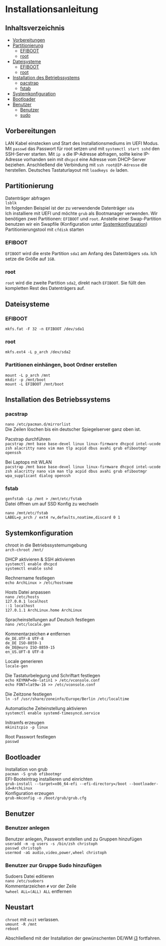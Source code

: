 # Installationsanleitung

## Inhaltsverzeichnis

* [Vorbereitungen](#Vorbereitungen)
* [Partitionierung](#Partitionierung)  
    * [EFIBOOT](#EFIBOOT)  
    * [root](#root)  
* [Dateisysteme](#Dateisysteme)  
    * [EFIBOOT](#EFIBOOT)  
    * [root](#root)
* [Installation des Betriebssystems](#Installation-des-Betriebssystems)  
    * [pacstrap](#pacstrap)  
    * [fstab](#fstab)  
* [Systemkonfiguration](#Systemkonfiguration)
* [Bootloader](#Bootloader)
* [Benutzer](#Benutzer)  
    * [Benutzer](#Benutzer)  
    * [sudo](#Benutzer-zur-Gruppe-Sudo-hinzufügen)  

## Vorbereitungen

LAN Kabel einstecken und Start des Installationsmediums im UEFI Modus.
Mit ```passwd``` das Passwort für root setzen und mit ```systemctl start sshd``` den SSH-Server starten. Mit ```ip a``` die IP-Adresse abfragen, sollte keine IP-Adresse vorhanden sein mit ```dhcpcd``` eine Adresse vom DHCP-Server beziehen. Anschließend die Verbindung mit ```ssh root@IP-Adresse``` die herstellen. Deutsches Tastaturlayout mit ```loadkeys de``` laden.  

## Partitionierung

Datenträger abfragen  
```lsblk```  
Im folgenden Beispiel ist der zu verwendende Datenträger ```sda```  
Ich installiere mit UEFI und möchte ```grub``` als Bootmanager verwenden. Wir benötigen zwei Partitionen: ```EFIBOOT``` und ```root```. Anstelle einer Swap-Partition benutzen wir ein Swapfile (Konfiguration unter [Systemkonfiguration](#Systemkonfiguration))  Partitionierungstool mit ```cfdisk``` starten

### EFIBOOT

```EFIBOOT``` wird die erste Partition ```sda1``` am Anfang des Datenträgers ```sda```. Ich setze die Größe auf ```1GB```.

### root

```root``` wird die zweite Partition ```sda2```, direkt nach ```EFIBOOT```. Sie füllt den kompletten Rest des Datenträgers auf.  

## Dateisysteme

### EFIBOOT

```mkfs.fat -F 32 -n EFIBOOT /dev/sda1```

### root

```mkfs.ext4 -L p_arch /dev/sda2```

### Partitionen einhängen, boot Ordner erstellen

```mount -L p_arch /mnt```  
```mkdir -p /mnt/boot```  
```mount -L EFIBOOT /mnt/boot```  

## Installation des Betriebssystems

### pacstrap

```nano /etc/pacman.d/mirrorlist```  
Die Zeilen löschen bis ein deutscher Spiegelserver ganz oben ist.  

Pacstrap durchführen  
```pacstrap /mnt base base-devel linux linux-firmware dhcpcd intel-ucode zsh alacritty nano vim man tlp acpid dbus avahi grub efibootmgr openssh```  

Bei Laptops mit WLAN  
```pacstrap /mnt base base-devel linux linux-firmware dhcpcd intel-ucode zsh alacritty nano vim man tlp acpid dbus avahi grub efibootmgr wpa_supplicant dialog openssh```  

### fstab

```genfstab -Lp /mnt > /mnt/etc/fstab```  
Datei öffnen um auf SSD Konfig zu wechseln  

```nano /mnt/etc/fstab```  
```LABEL=p_arch / ext4 rw,defaults,noatime,discard 0 1```  

## Systemkonfiguration

chroot in die Betriebssystemumgebung  
```arch-chroot /mnt/```  

DHCP aktivieren & SSH aktivieren  
```systemctl enable dhcpcd```  
```systemctl enable sshd```  

Rechnername festlegen  
```echo ArchLinux > /etc/hostname```  

Hosts Datei anpassen  
```nano /etc/hosts```  
```127.0.0.1 localhost```  
```::1 localhost```  
```127.0.1.1 ArchLinux.home ArchLinux```  

Spracheinstellungen auf Deutsch festlegen  
```nano /etc/locale.gen```  

Kommentarzeichen ```#``` entfernen  
```de_DE.UTF-8 UTF-8```  
```de_DE ISO-8859-1```  
```de_DE@euro ISO-8859-15```  
```en_US.UFT-8 UTF-8```  

Locale generieren  
```locale-gen```  

Die Tastaturbelegung und Schriftart festlegen  
```echo KEYMAP=de-latin1 > /etc/vconsole.conf```  
```echo FONT=lat9w-16 >> /etc/vconsole.conf```  

Die Zeitzone festlegen  
```ln -sf /usr/share/zoneinfo/Europe/Berlin /etc/localtime```  

Automatische Zeiteinstellung aktivieren  
```systemctl enable systemd-timesyncd.service```  

Initramfs erzeugen  
```mkinitcpio -p linux```  

Root Passwort festlegen  
```passwd```  

## Bootloader

Installation von grub  
```pacman -S grub efibootmgr```  
EFI-Booteintrag installieren und einrichten  
```grub-install --target=x86_64-efi --efi-directory=/boot --bootloader-id=ArchLinux```  
Konfiguration erzeugen  
```grub-mkconfig -o /boot/grub/grub.cfg```  

## Benutzer

### Benutzer anlegen

Benutzer anlegen, Passwort erstellen und zu Gruppen hinzufügen  
```useradd -m -g users -s /bin/zsh christoph```  
```passwd christoph```  
```usermod -aG audio,video,power,wheel christoph```  

### Benutzer zur Gruppe Sudo hinzufügen

Sudoers Datei editieren  
```nano /etc/sudoers```  
Kommentarzeichen ```#``` vor der Zeile  
```%wheel ALL=(ALL) ALL``` entfernen

## Neustart

```chroot``` mit ```exit``` verlassen.  
```umount -R /mnt```  
```reboot```

Abschließend mit der Installation der gewünschenten DE/WM [i3](https://github.com/ckord/ArchLinux/blob/master/i3.md) fortfahren.
